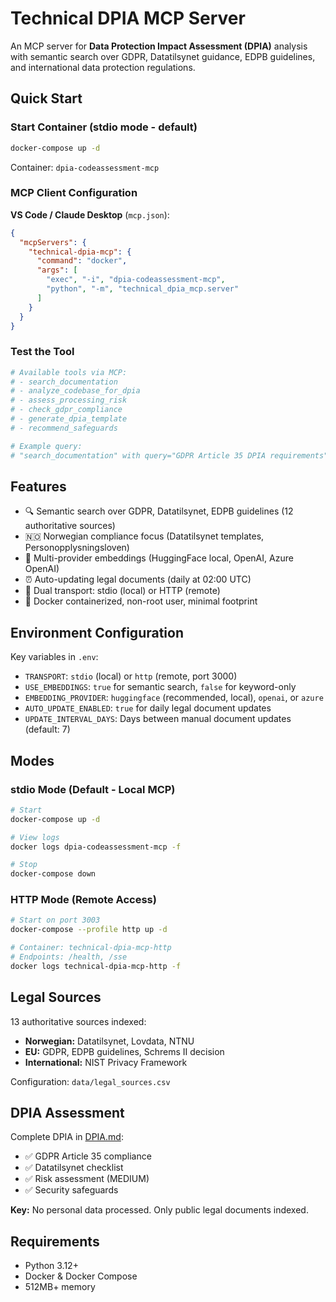 # Technical DPIA MCP Server

An MCP server for **Data Protection Impact Assessment (DPIA)** analysis with semantic search over GDPR, Datatilsynet guidance, EDPB guidelines, and international data protection regulations.

## Quick Start

### Start Container (stdio mode - default)

```bash
docker-compose up -d
```

Container: `dpia-codeassessment-mcp`

### MCP Client Configuration

**VS Code / Claude Desktop** (`mcp.json`):
```json
{
  "mcpServers": {
    "technical-dpia-mcp": {
      "command": "docker",
      "args": [
        "exec", "-i", "dpia-codeassessment-mcp",
        "python", "-m", "technical_dpia_mcp.server"
      ]
    }
  }
}
```

### Test the Tool

```bash
# Available tools via MCP:
# - search_documentation
# - analyze_codebase_for_dpia
# - assess_processing_risk
# - check_gdpr_compliance
# - generate_dpia_template
# - recommend_safeguards

# Example query:
# "search_documentation" with query="GDPR Article 35 DPIA requirements"
```

## Features

- 🔍 Semantic search over GDPR, Datatilsynet, EDPB guidelines (12 authoritative sources)
- 🇳🇴 Norwegian compliance focus (Datatilsynet templates, Personopplysningsloven)
- 🤖 Multi-provider embeddings (HuggingFace local, OpenAI, Azure OpenAI)
- ⏰ Auto-updating legal documents (daily at 02:00 UTC)
- 🔌 Dual transport: stdio (local) or HTTP (remote)
- 🐳 Docker containerized, non-root user, minimal footprint

## Environment Configuration

Key variables in `.env`:

- `TRANSPORT`: `stdio` (local) or `http` (remote, port 3000)
- `USE_EMBEDDINGS`: `true` for semantic search, `false` for keyword-only
- `EMBEDDING_PROVIDER`: `huggingface` (recommended, local), `openai`, or `azure`
- `AUTO_UPDATE_ENABLED`: `true` for daily legal document updates
- `UPDATE_INTERVAL_DAYS`: Days between manual document updates (default: 7)

## Modes

### stdio Mode (Default - Local MCP)

```bash
# Start
docker-compose up -d

# View logs
docker logs dpia-codeassessment-mcp -f

# Stop
docker-compose down
```

### HTTP Mode (Remote Access)

```bash
# Start on port 3003
docker-compose --profile http up -d

# Container: technical-dpia-mcp-http
# Endpoints: /health, /sse
docker logs technical-dpia-mcp-http -f
```

## Legal Sources

13 authoritative sources indexed:
- **Norwegian:** Datatilsynet, Lovdata, NTNU
- **EU:** GDPR, EDPB guidelines, Schrems II decision
- **International:** NIST Privacy Framework

Configuration: `data/legal_sources.csv`

## DPIA Assessment

Complete DPIA in [DPIA.md](DPIA.md):
- ✅ GDPR Article 35 compliance
- ✅ Datatilsynet checklist
- ✅ Risk assessment (MEDIUM)
- ✅ Security safeguards

**Key:** No personal data processed. Only public legal documents indexed.

## Requirements

- Python 3.12+
- Docker & Docker Compose
- 512MB+ memory
